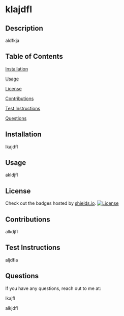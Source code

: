 
# klajdfl
## Description
aldfkja

## Table of Contents
[Installation](#installation)

[Usage](#usage)

[License](#license)

[Contributions](#contributions)

[Test Instructions](#test-instructions)

[Questions](#questions)

## Installation
lkajdfl
    
## Usage
akldjfl
    
## License
Check out the badges hosted by [shields.io](https://shields.io/). [![License](https://img.shields.io/badge/License-MIT-blue.svg)](https://opensource.org/licenses/MIT)
    
## Contributions
alkdjfl
    
## Test Instructions
aljdfla

## Questions 
If you have any questions, reach out to me at:

lkajfl

alkjdfl
